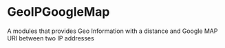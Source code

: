 # GeoIPGoogleMap
A modules that provides Geo Information with a distance and Google MAP URI between two IP addresses
